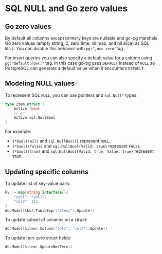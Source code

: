 # SQL NULL and Go zero values

## Go zero values

By default all columns except primary keys are nullable and go-pg marshals Go zero values (empty
string, 0, zero time, nil map, and nil slice) as SQL `NULL`. You can disable this behavior with
`pg:",use_zero"`tag.

For insert queries you can also specify a default value for a column using `pg:"default:now()"` tag.
In this case go-pg uses `DEFAULT` instead of `NULL` so PostgreSQL can generate a default value when
it encounters `DEFAULT`.

## Modeling NULL values

To represent SQL `NULL`, you can use pointers and `sql.Null*` types:

```go
type Item struct {
    Active *bool
    // or
    Active sql.NullBool
}
```

For example:

- `(*bool)(nil)` and `sql.NullBool{}` represent `NULL`.
- `(*bool)(false)` and `sql.NullBool{Valid: true}` represent `FALSE`.
- `(*bool)(true)` and `sql.NullBool{Valid: true, Value: true}` represent `TRUE`.

## Updating specific columns

To update list of key-value pairs:

```go
kv := map[string]interface{}{
    "col1": "val1",
    "col2": 123,
}
db.Model(&kv).TableExpr("items").Update()
```

To update subset of columns on a struct:

```go
db.Model(&item).Column("col1", "col2").Update()
```

To update non-zero struct fields:

```go
db.Model(&item).UpdateNotZero()
```
